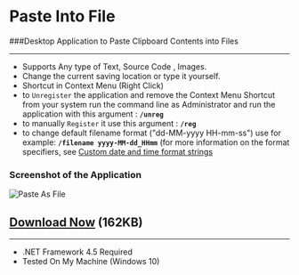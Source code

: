 Paste Into File
===========

###Desktop Application to Paste Clipboard Contents into Files

----------------

+ Supports  Any type of Text, Source Code , Images.
+ Change the current saving location or type it yourself.
+ Shortcut in Context Menu (Right Click)
+ to `Unregister` the application and remove the Context Menu Shortcut from your system run the command line as Administrator and run the application with this argument : **`/unreg`**
+ to manually `Register` it use this argument : **`/reg`**
+ to change default filename format ("dd-MM-yyyy HH-mm-ss") use for example: **`/filename yyyy-MM-dd_HHmm`** (for more information on the format specifiers, see [Custom date and time format strings](https://docs.microsoft.com/en-us/dotnet/standard/base-types/custom-date-and-time-format-strings)

### Screenshot of the Application
![Paste As File](https://raw.githubusercontent.com/EslaMx7/PasteIntoFiles/master/PasteIntoFile/screenshot.png)

## [Download Now](https://goo.gl/aBlfYQ) (162KB)

----------------
+ .NET Framework 4.5 Required
+ Tested On My Machine (Windows 10)

